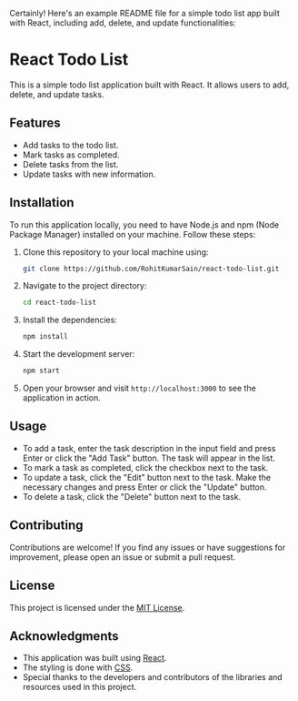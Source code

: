 Certainly! Here's an example README file for a simple todo list app built with React, including add, delete, and update functionalities:

# React Todo List

This is a simple todo list application built with React. It allows users to add, delete, and update tasks.

## Features

- Add tasks to the todo list.
- Mark tasks as completed.
- Delete tasks from the list.
- Update tasks with new information.

## Installation

To run this application locally, you need to have Node.js and npm (Node Package Manager) installed on your machine. Follow these steps:

1. Clone this repository to your local machine using:

   ```bash
   git clone https://github.com/RohitKumarSain/react-todo-list.git
   ```

2. Navigate to the project directory:

   ```bash
   cd react-todo-list
   ```

3. Install the dependencies:

   ```bash
   npm install
   ```

4. Start the development server:

   ```bash
   npm start
   ```

5. Open your browser and visit `http://localhost:3000` to see the application in action.

## Usage

- To add a task, enter the task description in the input field and press Enter or click the "Add Task" button. The task will appear in the list.
- To mark a task as completed, click the checkbox next to the task.
- To update a task, click the "Edit" button next to the task. Make the necessary changes and press Enter or click the "Update" button.
- To delete a task, click the "Delete" button next to the task.

## Contributing

Contributions are welcome! If you find any issues or have suggestions for improvement, please open an issue or submit a pull request.

## License

This project is licensed under the [MIT License](LICENSE).

## Acknowledgments

- This application was built using [React](https://reactjs.org/).
- The styling is done with [CSS](https://www.w3.org/Style/CSS/Overview.en.html).
- Special thanks to the developers and contributors of the libraries and resources used in this project.